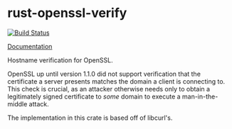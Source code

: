 # rust-openssl-verify

[![Build Status](https://travis-ci.org/sfackler/rust-openssl-verify.svg?branch=master)](https://travis-ci.org/sfackler/rust-openssl-verify)

[Documentation](https://sfackler.github.io/rust-openssl-verify/doc/v0.1.0/openssl_verify)

Hostname verification for OpenSSL.

OpenSSL up until version 1.1.0 did not support verification that the certificate
a server presents matches the domain a client is connecting to. This check is
crucial, as an attacker otherwise needs only to obtain a legitimately signed
certificate to *some* domain to execute a man-in-the-middle attack.

The implementation in this crate is based off of libcurl's.
